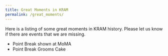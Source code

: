 ```yaml
---
title: Great Moments in KRAM
permalink: /great_moments/
---
```


Here is a listing of some great moments in KRAM history. Please let us know if there are events that we are missing.

- Point Break shown at MoMA
- Point Break Grooms Cake
